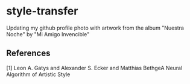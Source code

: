 # style-transfer
Updating my github profile photo with artwork from the album "Nuestra Noche" by "Mi Amigo Invencible"

## References
<a id="1">[1]</a> 
Leon A. Gatys and Alexander S. Ecker and Matthias BethgeA Neural Algorithm of Artistic Style
